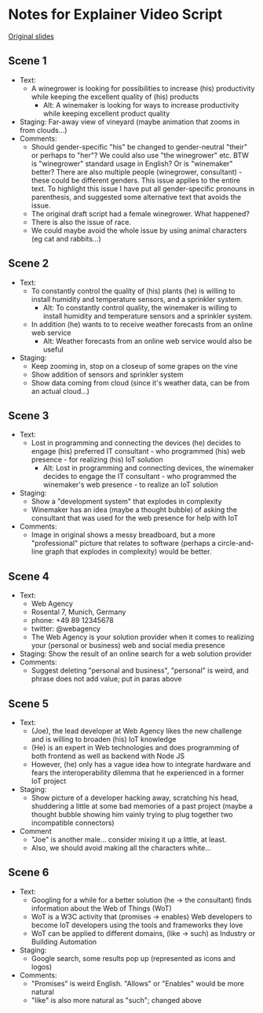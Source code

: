 # Notes for Explainer Video Script

[Original slides](https://github.com/w3c/wot-marketing/blob/master/material/wot_explainer_script.pdf)

## Scene 1
* Text: 
   - A winegrower is looking for possibilities to increase (his) productivity while keeping the excellent quality of (his) products
       - Alt: A winemaker is looking for ways to increase productivity while keeping excellent product quality
* Staging: Far-away view of vineyard (maybe animation that zooms in from clouds...)
* Comments: 
   - Should gender-specific "his" be changed to gender-neutral "their" or perhaps to "her"?
     We could also use "the winegrower" etc.  BTW is "winegrower" standard usage in English?  Or is "winemaker" better?
     There are also multiple people (winegrower, consultant) - these could be different genders.
     This issue applies to the entire text.
     To highlight this issue I have put all gender-specific pronouns in parenthesis, and suggested some alternative text that avoids the issue.
   - The original draft script had a female winegrower.  What happened?
   - There is also the issue of race.
   - We could maybe avoid the whole issue by using animal characters (eg cat and rabbits...)


## Scene 2
* Text:
   - To constantly control the quality of (his) plants (he) is willing to install humidity and temperature sensors, and a sprinkler system.
       - Alt: To constantly control quality, the winemaker is willing to install humidity and temperature sensors and a sprinkler system.
   - In addition (he) wants to to receive weather forecasts from an online web service
       - Alt: Weather forecasts from an online web service would also be useful
* Staging: 
   - Keep zooming in, stop on a closeup of some grapes on the vine
   - Show addition of sensors and sprinkler system
   - Show data coming from cloud (since it's weather data, can be from an actual cloud...)
   
## Scene 3
* Text: 
   - Lost in programming and connecting the devices (he) decides to engage (his) preferred IT consultant - who programmed (his) web presence - for realizing (his) IoT solution
       - Alt: Lost in programming and connecting devices, the winemaker decides to engage the IT consultant - who programmed the winemaker's web presence - to realize an IoT solution
* Staging: 
    - Show a "development system" that explodes in complexity
    - Winemaker has an idea (maybe a thought bubble) of asking the consultant that was used for the web presence for help with IoT
* Comments: 
   - Image in original shows a messy breadboard, but a more "professional" picture that relates to software (perhaps a circle-and-line graph that explodes in complexity) would be better.
   
## Scene 4
* Text:
   - Web Agency
   - Rosental 7, Munich, Germany
   - phone: +49 89 12345678
   - twitter: @webagency
   - The Web Agency is your solution provider when it comes to realizing your (personal or business) web and social media presence
* Staging: Show the result of an online search for a web solution provider
* Comments: 
   - Suggest deleting "personal and business", "personal" is weird, and phrase does not add value; put in paras above

## Scene 5
* Text:
    - (Joe), the lead developer at Web Agency likes the new challenge and is willing to broaden (his) IoT knowledge
    - (He) is an expert in Web technologies and does programming of both frontend as well as backend with Node JS
    - However, (he) only has a vague idea how to integrate hardware and fears the interoperability dilemma that he experienced in a former IoT project
* Staging:
    - Show picture of a developer hacking away, scratching his head, shuddering a little at some bad memories of a past project (maybe a thought bubble showing him vainly trying to plug together two incompatible connectors)
* Comment
    - "Joe" is another male... consider mixing it up a little, at least.
    - Also, we should avoid making all the characters white...
    
## Scene 6
* Text: 
    - Googling for a while for a better solution (he -> the consultant) finds information about the Web of Things (WoT)
    - WoT is a W3C activity that (promises -> enables) Web developers to become IoT developers using the tools and frameworks they love
    - WoT can be applied to different domains, (like -> such) as Industry or Building Automation
* Staging:
    - Google search, some results pop up (represented as icons and logos)
* Comments:
    - "Promises" is weird English.  "Allows" or "Enables" would be more natural
    - "like" is also more natural as "such"; changed above

   
